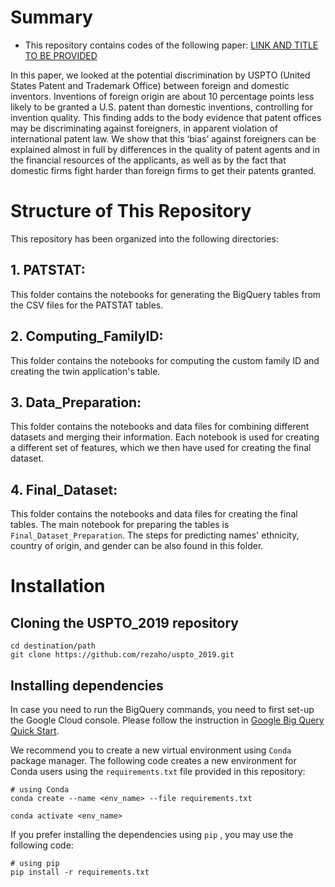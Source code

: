 # Summary

 - This repository contains codes of the following paper: [LINK AND TITLE TO BE PROVIDED](https://)

In this paper, we looked at the potential discrimination by USPTO (United States Patent and Trademark Office) between foreign and domestic inventors. Inventions of foreign origin are about 10 percentage points less likely to be granted a U.S. patent than domestic inventions, controlling for invention quality. This finding adds to the body evidence that patent offices may be discriminating against foreigners, in apparent violation of international patent law. We show that this ‘bias’ against foreigners can be explained almost in full by differences in the quality of patent agents and in the financial resources of the applicants, as well as by the fact that domestic firms fight harder than foreign firms to get their patents granted.

# Structure of This Repository
This repository has been organized into the following directories:
## 1. PATSTAT: 
This folder contains the notebooks for generating the BigQuery tables from the CSV files for the PATSTAT tables.
## 2. Computing_FamilyID: 
This folder contains the notebooks for computing the custom family ID and creating the twin application's table.
## 3. Data_Preparation: 
This folder contains the notebooks and data files for combining different datasets and merging their information. Each notebook is used for creating a different set of features, which we then have used for creating the final dataset.
## 4. Final_Dataset: 
This folder contains the notebooks and data files for creating the final tables. The main notebook for preparing the tables is `Final_Dataset_Preparation`. The steps for predicting names' ethnicity, country of origin, and gender can be also found in this folder.


# Installation

## Cloning the USPTO_2019 repository
```
cd destination/path
git clone https://github.com/rezaho/uspto_2019.git
````

## Installing dependencies
In case you need to run the BigQuery commands, you need to first set-up the Google Cloud console. Please follow the instruction in [Google Big Query Quick Start](https://cloud.google.com/bigquery/docs/quickstarts/quickstart-client-libraries#client-libraries-install-python).

We recommend you to create a new virtual environment using `Conda` package manager.
The following code creates a new environment for Conda users using the `requirements.txt` file provided in this repository:
```
# using Conda
conda create --name <env_name> --file requirements.txt

conda activate <env_name>
````
If you prefer installing the dependencies using `pip` , you may use the following code:
```
# using pip
pip install -r requirements.txt

```
